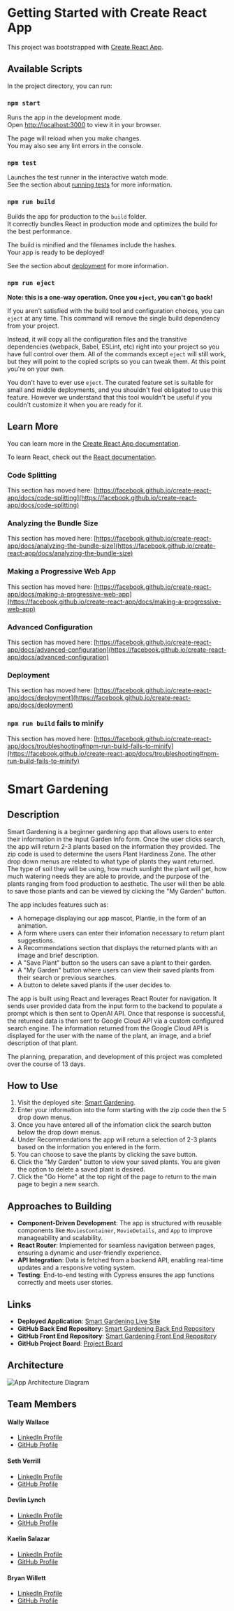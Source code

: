 # Getting Started with Create React App

This project was bootstrapped with [Create React App](https://github.com/facebook/create-react-app).

## Available Scripts

In the project directory, you can run:

### `npm start`

Runs the app in the development mode.\
Open [http://localhost:3000](http://localhost:3000) to view it in your browser.

The page will reload when you make changes.\
You may also see any lint errors in the console.

### `npm test`

Launches the test runner in the interactive watch mode.\
See the section about [running tests](https://facebook.github.io/create-react-app/docs/running-tests) for more information.

### `npm run build`

Builds the app for production to the `build` folder.\
It correctly bundles React in production mode and optimizes the build for the best performance.

The build is minified and the filenames include the hashes.\
Your app is ready to be deployed!

See the section about [deployment](https://facebook.github.io/create-react-app/docs/deployment) for more information.

### `npm run eject`

**Note: this is a one-way operation. Once you `eject`, you can't go back!**

If you aren't satisfied with the build tool and configuration choices, you can `eject` at any time. This command will remove the single build dependency from your project.

Instead, it will copy all the configuration files and the transitive dependencies (webpack, Babel, ESLint, etc) right into your project so you have full control over them. All of the commands except `eject` will still work, but they will point to the copied scripts so you can tweak them. At this point you're on your own.

You don't have to ever use `eject`. The curated feature set is suitable for small and middle deployments, and you shouldn't feel obligated to use this feature. However we understand that this tool wouldn't be useful if you couldn't customize it when you are ready for it.

## Learn More

You can learn more in the [Create React App documentation](https://facebook.github.io/create-react-app/docs/getting-started).

To learn React, check out the [React documentation](https://reactjs.org/).

### Code Splitting

This section has moved here: [https://facebook.github.io/create-react-app/docs/code-splitting](https://facebook.github.io/create-react-app/docs/code-splitting)

### Analyzing the Bundle Size

This section has moved here: [https://facebook.github.io/create-react-app/docs/analyzing-the-bundle-size](https://facebook.github.io/create-react-app/docs/analyzing-the-bundle-size)

### Making a Progressive Web App

This section has moved here: [https://facebook.github.io/create-react-app/docs/making-a-progressive-web-app](https://facebook.github.io/create-react-app/docs/making-a-progressive-web-app)

### Advanced Configuration

This section has moved here: [https://facebook.github.io/create-react-app/docs/advanced-configuration](https://facebook.github.io/create-react-app/docs/advanced-configuration)

### Deployment

This section has moved here: [https://facebook.github.io/create-react-app/docs/deployment](https://facebook.github.io/create-react-app/docs/deployment)

### `npm run build` fails to minify

This section has moved here: [https://facebook.github.io/create-react-app/docs/troubleshooting#npm-run-build-fails-to-minify](https://facebook.github.io/create-react-app/docs/troubleshooting#npm-run-build-fails-to-minify)





# Smart Gardening

## Description
Smart Gardening is a beginner gardening app that allows users to enter their information in the Input Garden Info form. Once the user clicks search, the app will return 2-3 plants based on the information they provided. The zip code is used to determine the users Plant Hardiness Zone. The other drop down menus are related to what type of plants they want returned. The type of soil they will be using, how much sunlight the plant will get, how much watering needs they are able to provide, and the purpose of the plants ranging from food production to aesthetic. The user will then be able to save those plants and can be viewed by clicking the "My Garden" button. 

The app includes features such as:
- A homepage displaying our app mascot, Plantie, in the form of an animation.
- A form where users can enter their infomation necessary to return plant suggestions.
- A Recommendations section that displays the returned plants with an image and brief description.
- A "Save Plant" button so the users can save a plant to their garden.
- A "My Garden" button where users can view their saved plants from their search or previous searches.
- A button to delete saved plants if the user decides to.

The app is built using React and leverages React Router for navigation. It sends user provided data from the input form to the backend to populate a prompt which is then sent to OpenAI API. Once that response is successful, the returned data is then sent to Google Cloud API via a custom configured search engine. The information returned from the Google Cloud API is displayed for the user with the name of the plant, an image, and a brief description of that plant.

The planning, preparation, and development of this project was completed over the course of 13 days.

## How to Use
1. Visit the deployed site: [Smart Gardening](https://smart-gardening-fe.vercel.app/).
2. Enter your information into the form starting with the zip code then the 5 drop down menus.
3. Once you have entered all of the infomation click the search button below the drop down menus.
4. Under Recommendations the app will return a selection of 2-3 plants based on the information you entered in the form.
5. You can choose to save the plants by clicking the save button.
6. Click the "My Garden" button to view your saved plants. You are given the option to delete a saved plant is desired.
7. Click the "Go Home" at the top right of the page to return to the main page to begin a new search.

## Approaches to Building
- **Component-Driven Development**: The app is structured with reusable components like `MoviesContainer`, `MovieDetails`, and `App` to improve manageability and scalability.
- **React Router**: Implemented for seamless navigation between pages, ensuring a dynamic and user-friendly experience.
- **API Integration**: Data is fetched from a backend API, enabling real-time updates and a responsive voting system.
- **Testing**: End-to-end testing with Cypress ensures the app functions correctly and meets user stories.

## Links
- **Deployed Application**: [Smart Gardening Live Site](https://smart-gardening-fe.vercel.app/)
- **GitHub Back End Repository**: [Smart Gardening Back End Repository](https://github.com/sethverrill/smart-gardening-be)
- **GitHub Front End Repository**: [Smart Gardening Front End Repository](https://github.com/wally-yawn/smart_gardening_fe)
- **GitHub Project Board**: [Project Board](https://github.com/users/sethverrill/projects/5)

## Architecture
![App Architecture Diagram](./architecture.png)

## Team Members
#### Wally Wallace
- [LinkedIn Profile](https://www.linkedin.com/in/wally--wallace)
- [GitHub Profile](https://github.com/wally-yawn)

#### Seth Verrill
- [LinkedIn Profile](https://www.linkedin.com/in/sethverrill)
- [GitHub Profile](https://github.com/sethverrill)

#### Devlin Lynch
- [LinkedIn Profile](https://www.linkedin.com/in/devlin-lynch)
- [GitHub Profile](https://github.com/devklynch)

#### Kaelin Salazar
- [LinkedIn Profile](https://www.linkedin.com/in/kaelin-salazar)
- [GitHub Profile](https://github.com/kaelinpsalazar)

#### Bryan Willett
- [LinkedIn Profile](https://www.linkedin.com/in/bryan--willett)
- [GitHub Profile](https://github.com/bwillett2003)